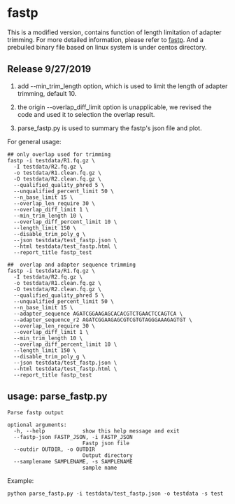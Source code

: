 # fastp

This is a modified version, contains function of length limitation of adapter trimming. For more detailed information, please refer to [fastp](https://github.com/OpenGene/fastp). And a prebuiled binary file based on linux system is under centos directory.



## Release 9/27/2019
1. add --min_trim_length option, which is used to limit the length of adapter trimming, default 10.

2. the origin --overlap_diff_limit option is unapplicable, we revised the code and used it to selection the overlap result. 

3. parse_fastp.py is used to summary the fastp's json file and plot.

For general usage:
```
## only overlap used for trimming
fastp -i testdata/R1.fq.gz \
  -I testdata/R2.fq.gz \
  -o testdata/R1.clean.fq.gz \
  -O testdata/R2.clean.fq.gz \
  --qualified_quality_phred 5 \
  --unqualified_percent_limit 50 \
  --n_base_limit 15 \
  --overlap_len_require 30 \
  --overlap_diff_limit 1 \
  --min_trim_length 10 \
  --overlap_diff_percent_limit 10 \
  --length_limit 150 \
  --disable_trim_poly_g \
  --json testdata/test_fastp.json \
  --html testdata/test_fastp.html \
  --report_title fastp_test
```

```
##  overlap and adapter sequence trimming
fastp -i testdata/R1.fq.gz \
  -I testdata/R2.fq.gz \
  -o testdata/R1.clean.fq.gz \
  -O testdata/R2.clean.fq.gz \
  --qualified_quality_phred 5 \
  --unqualified_percent_limit 50 \
  --n_base_limit 15 \
  --adapter_sequence AGATCGGAAGAGCACACGTCTGAACTCCAGTCA \
  --adapter_sequence_r2 AGATCGGAAGAGCGTCGTGTAGGGAAAGAGTGT \
  --overlap_len_require 30 \
  --overlap_diff_limit 1 \
  --min_trim_length 10 \
  --overlap_diff_percent_limit 10 \
  --length_limit 150 \
  --disable_trim_poly_g \
  --json testdata/test_fastp.json \
  --html testdata/test_fastp.html \
  --report_title fastp_test
```

## usage: parse_fastp.py

```
Parse fastp output

optional arguments:
  -h, --help            show this help message and exit
  --fastp-json FASTP_JSON, -i FASTP_JSON
                        Fastp json file
  --outdir OUTDIR, -o OUTDIR
                        Output directory
  --samplename SAMPLENAME, -s SAMPLENAME
                        sample name
```
Example:
```
python parse_fastp.py -i testdata/test_fastp.json -o testdata -s test

```
